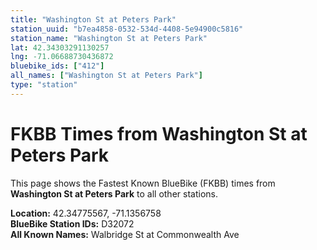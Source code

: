 ```yaml
---
title: "Washington St at Peters Park"
station_uuid: "b7ea4858-0532-534d-4408-5e94900c5816"
station_name: "Washington St at Peters Park"
lat: 42.34303291130257
lng: -71.06688730436872
bluebike_ids: ["412"]
all_names: ["Washington St at Peters Park"]
type: "station"
---
```


# FKBB Times from Washington St at Peters Park

This page shows the Fastest Known BlueBike (FKBB) times from **Washington St at Peters Park** to all other stations.

**Location:** 42.34775567, -71.1356758  
**BlueBike Station IDs:** D32072  
**All Known Names:** Walbridge St at Commonwealth Ave

